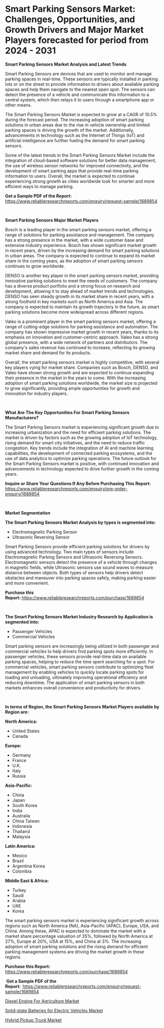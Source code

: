 <p><h1>Smart Parking Sensors Market: Challenges, Opportunities, and Growth Drivers and Major Market Players forecasted for period from 2024 - 2031</h1></p><p><strong>Smart Parking Sensors Market Analysis and Latest Trends</strong></p>
<p><p>Smart Parking Sensors are devices that are used to monitor and manage parking spaces in real-time. These sensors are typically installed in parking lots or on the street to provide information to drivers about available parking spaces and help them navigate to the nearest open spot. The sensors can detect the presence of a vehicle and communicate this information to a central system, which then relays it to users through a smartphone app or other means.</p><p>The Smart Parking Sensors Market is expected to grow at a CAGR of 10.5% during the forecast period. The increasing adoption of smart parking solutions in urban areas due to the rise in vehicle ownership and limited parking spaces is driving the growth of the market. Additionally, advancements in technology such as the Internet of Things (IoT) and artificial intelligence are further fueling the demand for smart parking sensors.</p><p>Some of the latest trends in the Smart Parking Sensors Market include the integration of cloud-based software solutions for better data management, the use of wireless sensor networks for improved connectivity, and the development of smart parking apps that provide real-time parking information to users. Overall, the market is expected to continue experiencing strong growth as cities worldwide look for smarter and more efficient ways to manage parking.</p></p>
<p><strong>Get a Sample PDF of the Report:&nbsp;</strong> <a href="https://www.reliableresearchreports.com/enquiry/request-sample/1689854">https://www.reliableresearchreports.com/enquiry/request-sample/1689854</a></p>
<p>&nbsp;</p>
<p><strong>Smart Parking Sensors Major Market Players</strong></p>
<p><p>Bosch is a leading player in the smart parking sensors market, offering a range of solutions for parking assistance and management. The company has a strong presence in the market, with a wide customer base and extensive industry experience. Bosch has shown significant market growth in recent years, driven by the increasing demand for smart parking solutions in urban areas. The company is expected to continue to expand its market share in the coming years, as the adoption of smart parking sensors continues to grow worldwide.</p><p>DENSO is another key player in the smart parking sensors market, providing innovative parking solutions to meet the needs of customers. The company has a diverse product portfolio and a strong focus on research and development, allowing it to stay ahead of market trends and technologies. DENSO has seen steady growth in its market share in recent years, with a strong foothold in key markets such as North America and Asia. The company is expected to maintain its growth trajectory in the future, as smart parking solutions become more widespread across different regions.</p><p>Valeo is a prominent player in the smart parking sensors market, offering a range of cutting-edge solutions for parking assistance and automation. The company has shown impressive market growth in recent years, thanks to its emphasis on innovation and customer-centric approach. Valeo has a strong global presence, with a wide network of partners and distributors. The company's sales revenue has continued to increase, reflecting its growing market share and demand for its products.</p><p>Overall, the smart parking sensors market is highly competitive, with several key players vying for market share. Companies such as Bosch, DENSO, and Valeo have shown strong growth and are expected to continue expanding their presence in the market in the years to come. With the increasing adoption of smart parking solutions worldwide, the market size is projected to grow significantly, providing ample opportunities for growth and innovation for industry players.</p></p>
<p>&nbsp;</p>
<p><strong>What Are The Key Opportunities For Smart Parking Sensors Manufacturers?</strong></p>
<p><p>The Smart Parking Sensors market is experiencing significant growth due to increasing urbanization and the need for efficient parking solutions. The market is driven by factors such as the growing adoption of IoT technology, rising demand for smart city initiatives, and the need to reduce traffic congestion. Key trends include the integration of AI and machine learning capabilities, the development of connected parking ecosystems, and the use of data analytics to optimize parking operations. The future outlook for the Smart Parking Sensors market is positive, with continued innovation and advancements in technology expected to drive further growth in the coming years.</p></p>
<p><strong>Inquire or Share Your Questions If Any Before Purchasing This Report:</strong> <a href="https://www.reliableresearchreports.com/enquiry/pre-order-enquiry/1689854">https://www.reliableresearchreports.com/enquiry/pre-order-enquiry/1689854</a></p>
<p>&nbsp;</p>
<p><strong>Market Segmentation</strong></p>
<p><strong>The Smart Parking Sensors Market Analysis by types is segmented into:</strong></p>
<p><ul><li>Electromagnetic Parking Sensor</li><li>Ultrasonic Reversing Sensor</li></ul></p>
<p><p>Smart Parking Sensors provide efficient parking solutions for drivers by using advanced technology. Two main types of sensors include Electromagnetic Parking Sensors and Ultrasonic Reversing Sensors. Electromagnetic sensors detect the presence of a vehicle through changes in magnetic fields, while Ultrasonic sensors use sound waves to measure distance between objects. Both types of sensors help drivers detect obstacles and maneuver into parking spaces safely, making parking easier and more convenient.</p></p>
<p><strong>Purchase this Report:&nbsp;</strong><a href="https://www.reliableresearchreports.com/purchase/1689854">https://www.reliableresearchreports.com/purchase/1689854</a></p>
<p>&nbsp;</p>
<p><strong>The Smart Parking Sensors Market Industry Research by Application is segmented into:</strong></p>
<p><ul><li>Passenger Vehicles</li><li>Commercial Vehicles</li></ul></p>
<p><p>Smart parking sensors are increasingly being utilized in both passenger and commercial vehicles to help drivers find parking spots more efficiently. In passenger vehicles, these sensors provide real-time data on available parking spaces, helping to reduce the time spent searching for a spot. For commercial vehicles, smart parking sensors contribute to optimizing fleet management by enabling vehicles to quickly locate parking spots for loading and unloading, ultimately improving operational efficiency and reducing downtime. The application of smart parking sensors in both markets enhances overall convenience and productivity for drivers.</p></p>
<p>&nbsp;</p>
<p><strong>In terms of Region, the Smart Parking Sensors Market Players available by Region are:</strong></p>
<p>
    <p> <strong> North America: </strong>
        <ul>
            <li>United States</li>
            <li>Canada</li>
        </ul>
        </p> 
    <p> <strong> Europe: </strong>
        <ul>
            <li>Germany</li>
            <li>France</li>
            <li>U.K.</li>
            <li>Italy</li>
            <li>Russia</li>
        </ul>
        </p> 
    <p> <strong> Asia-Pacific: </strong>
        <ul>
            <li>China</li>
            <li>Japan</li>
            <li>South Korea</li>
            <li>India</li>
            <li>Australia</li>
            <li>China Taiwan</li>
            <li>Indonesia</li>
            <li>Thailand</li>
            <li>Malaysia</li>
        </ul>
        </p> 
    <p> <strong> Latin America: </strong>
        <ul>
            <li>Mexico</li>
            <li>Brazil</li>
            <li>Argentina Korea</li>
            <li>Colombia</li>
        </ul>
        </p> 
    <p> <strong> Middle East & Africa: </strong>
        <ul>
            <li>Turkey</li>
            <li>Saudi</li>
            <li>Arabia</li>
            <li>UAE</li>
            <li>Korea</li>
        </ul>
    </p>
    </p>
<p><p>The smart parking sensors market is experiencing significant growth across regions such as North America (NA), Asia-Pacific (APAC), Europe, USA, and China. Among these, APAC is expected to dominate the market with a market share percentage valuation of 35%, followed by North America at 27%, Europe at 20%, USA at 15%, and China at 3%. The increasing adoption of smart parking solutions and the rising demand for efficient parking management systems are driving the market growth in these regions.</p></p>
<p><strong>Purchase this Report: </strong><a href="https://www.reliableresearchreports.com/purchase/1689854">https://www.reliableresearchreports.com/purchase/1689854</a></p>
<p>&nbsp;<strong>Get a Sample PDF of the Report:&nbsp;&nbsp;</strong><a href="https://www.reliableresearchreports.com/enquiry/request-sample/1689854">https://www.reliableresearchreports.com/enquiry/request-sample/1689854</a></p>
<p><strong></strong></p>
<p><p><a href="https://view.publitas.com/reportprime-1/diesel-engine-for-agriculture-market-size-market-share-and-global-market-analysis-report-2023-2030/">Diesel Engine For Agriculture Market</a></p><p><a href="https://view.publitas.com/reportprime-1/solid-state-batteries-for-electric-vehicles-market-size-market-share-and-global-market-analysis-report-2023-2030/">Solid-state Batteries for Electric Vehicles Market</a></p><p><a href="https://view.publitas.com/reportprime-1/hybrid-pickup-truck-market-size-market-share-and-global-market-analysis-report-2023-2030/">Hybrid Pickup Truck Market</a></p></p>